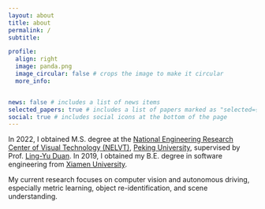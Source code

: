 ```yaml
---
layout: about
title: about
permalink: /
subtitle: 

profile:
  align: right
  image: panda.png
  image_circular: false # crops the image to make it circular
  more_info: 


news: false # includes a list of news items
selected_papers: true # includes a list of papers marked as "selected={true}"
social: true # includes social icons at the bottom of the page
---
```


In 2022, I obtained M.S. degree at the [National Engineering Research Center of Visual Technology (NELVT)](http://idm.pku.edu.cn/en/), [Peking University](https://english.pku.edu.cn/), supervised by Prof. [Ling-Yu Duan](https://scholar.google.com/citations?user=hsXZOgIAAAAJ&hl=zh-CN). In 2019, I obtained my B.E. degree in software engineering from [Xiamen University](https://en.xmu.edu.cn/main.htm).


My current research focuses on computer vision and autonomous driving, especially metric learning, object re-identification, and scene understanding.

